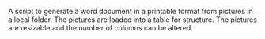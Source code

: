 A script to generate a word document in a printable format from pictures in a local folder.
The pictures are loaded into a table for structure.
The pictures are resizable and the number of columns can be altered.
